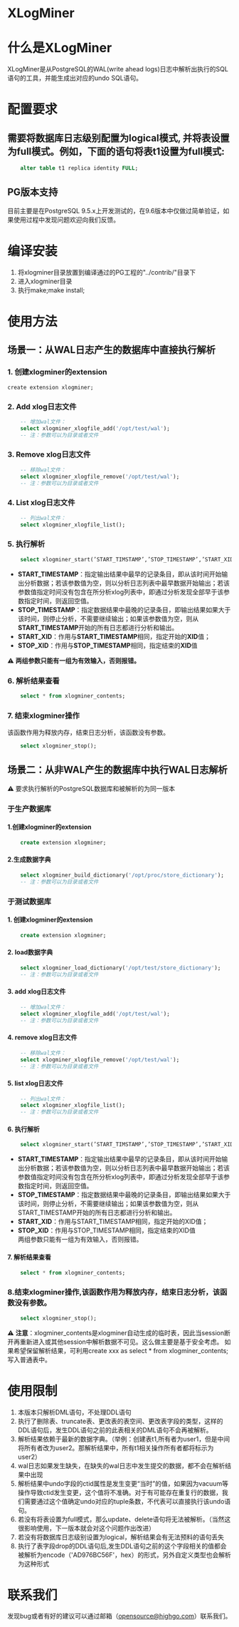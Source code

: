 XLogMiner
=====

# 什么是XLogMiner
XLogMiner是从PostgreSQL的WAL(write ahead logs)日志中解析出执行的SQL语句的工具，并能生成出对应的undo SQL语句。

# 配置要求
## 需要将数据库日志级别配置为logical模式, 并将表设置为full模式。例如，下面的语句将表t1设置为full模式:

```sql
	alter table t1 replica identity FULL;
```

## PG版本支持
目前主要是在PostgreSQL 9.5.x上开发测试的，在9.6版本中仅做过简单验证，如果使用过程中发现问题欢迎向我们反馈。

# 编译安装
1. 将xlogminer目录放置到编译通过的PG工程的"../contrib/"目录下
2. 进入xlogminer目录
3. 执行make;make install;

# 使用方法
## 场景一：从WAL日志产生的数据库中直接执行解析
### 1. 创建xlogminer的extension
	create extension xlogminer;

### 2. Add xlog日志文件
```sql
	-- 增加wal文件：
	select xlogminer_xlogfile_add('/opt/test/wal');
	-- 注：参数可以为目录或者文件
```

### 3. Remove xlog日志文件
```sql
	-- 移除wal文件：
	select xlogminer_xlogfile_remove('/opt/test/wal');
	-- 注：参数可以为目录或者文件
```

### 4. List xlog日志文件
```sql
	-- 列出wal文件：
	select xlogminer_xlogfile_list();
```

### 5. 执行解析
```sql
	select xlogminer_start(’START_TIMSTAMP’,’STOP_TIMESTAMP’,’START_XID’,’STOP_XID’)
```
* **START_TIMESTAMP**：指定输出结果中最早的记录条目，即从该时间开始输出分析数据；若该参数值为空，则以分析日志列表中最早数据开始输出；若该参数值指定时间没有包含在所分析xlog列表中，即通过分析发现全部早于该参数指定时间，则返回空值。	
* **STOP_TIMESTAMP**：指定数据结果中最晚的记录条目，即输出结果如果大于该时间，则停止分析，不需要继续输出；如果该参数值为空，则从**START_TIMESTAMP**开始的所有日志都进行分析和输出。	
* **START_XID**：作用与**START_TIMESTAMP**相同，指定开始的**XID**值；	
* **STOP_XID**：作用与**STOP_TIMESTAMP**相同，指定结束的**XID**值	

:warning: **两组参数只能有一组为有效输入，否则报错。**
	
### 6. 解析结果查看
```sql
	select * from xlogminer_contents;
```

### 7. 结束xlogminer操作
该函数作用为释放内存，结束日志分析，该函数没有参数。
```sql
	select xlogminer_stop();
```


## 场景二：从非WAL产生的数据库中执行WAL日志解析
:warning: 要求执行解析的PostgreSQL数据库和被解析的为同一版本

### 于生产数据库

#### 1.创建xlogminer的extension
```sql
	create extension xlogminer;
```
	
#### 2.生成数据字典
```sql
	select xlogminer_build_dictionary('/opt/proc/store_dictionary');
	-- 注：参数可以为目录或者文件
```


### 于测试数据库

#### 1. 创建xlogminer的extension
```sql
	create extension xlogminer;
```

#### 2. load数据字典
```sql
	select xlogminer_load_dictionary('/opt/test/store_dictionary');
	-- 注：参数可以为目录或者文件
```
	
#### 3. add xlog日志文件
```sql
	-- 增加wal文件：
	select xlogminer_xlogfile_add('/opt/test/wal');
	-- 注：参数可以为目录或者文件
```

#### 4. remove xlog日志文件
```sql
	-- 移除wal文件：
	select xlogminer_xlogfile_remove('/opt/test/wal');
	-- 注：参数可以为目录或者文件
```
#### 5. list xlog日志文件	
```sql
	-- 列出wal文件：
	select xlogminer_xlogfile_list();
	-- 注：参数可以为目录或者文件
```

	
#### 6. 执行解析
```sql
	select xlogminer_start(’START_TIMSTAMP’,’STOP_TIMESTAMP’,’START_XID’,’STOP_XID’)
```
* **START_TIMESTAMP**：指定输出结果中最早的记录条目，即从该时间开始输出分析数据；若该参数值为空，则以分析日志列表中最早数据开始输出；若该参数值指定时间没有包含在所分析xlog列表中，即通过分析发现全部早于该参数指定时间，则返回空值。	
* **STOP_TIMESTAMP**：指定数据结果中最晚的记录条目，即输出结果如果大于该时间，则停止分析，不需要继续输出；如果该参数值为空，则从START_TIMESTAMP开始的所有日志都进行分析和输出。	
* **START_XID**：作用与START_TIMESTAMP相同，指定开始的XID值；	
* **STOP_XID**：作用与STOP_TIMESTAMP相同，指定结束的XID值	
	两组参数只能有一组为有效输入，否则报错。	

#### 7. 解析结果查看
```sql
	select * from xlogminer_contents;
```

### 8.结束xlogminer操作,该函数作用为释放内存，结束日志分析，该函数没有参数。
```sql
	select xlogminer_stop();
```

:warning: **注意**：xlogminer_contents是xlogminer自动生成的临时表，因此当session断开再重新进入或其他session中解析数据不可见。这么做主要是基于安全考虑。
      如果希望保留解析结果，可利用create xxx as select * from  xlogminer_contents;写入普通表中。

# 使用限制
1. 本版本只解析DML语句，不处理DDL语句
2. 执行了删除表、truncate表、更改表的表空间、更改表字段的类型，这样的DDL语句后，发生DDL语句之前的此表相关的DML语句不会再被解析。
3. 解析结果依赖于最新的数据字典。（举例：创建表t1,所有者为user1，但是中间将所有者改为user2。那解析结果中，所有t1相关操作所有者都将标示为user2）
4. wal日志如果发生缺失，在缺失的wal日志中发生提交的数据，都不会在解析结果中出现
5. 解析结果中undo字段的ctid属性是发生变更“当时”的值，如果因为vacuum等操作导致ctid发生变更，这个值将不准确。对于有可能存在重复行的数据，我们需要通过这个值确定undo对应的tuple条数，不代表可以直接执行该undo语句。
6. 若没有将表设置为full模式，那么update、delete语句将无法被解析。（当然这很影响使用，下一版本就会对这个问题作出改进）
7. 若没有将数据库日志级别设置为logical，解析结果会有无法预料的语句丢失
8. 执行了表字段drop的DDL语句后,发生DDL语句之前的这个字段相关的值都会被解析为encode（'AD976BC56F'，hex）的形式，另外自定义类型也会解析为这种形式

# 联系我们
发现bug或者有好的建议可以通过邮箱（opensource@highgo.com）联系我们。
